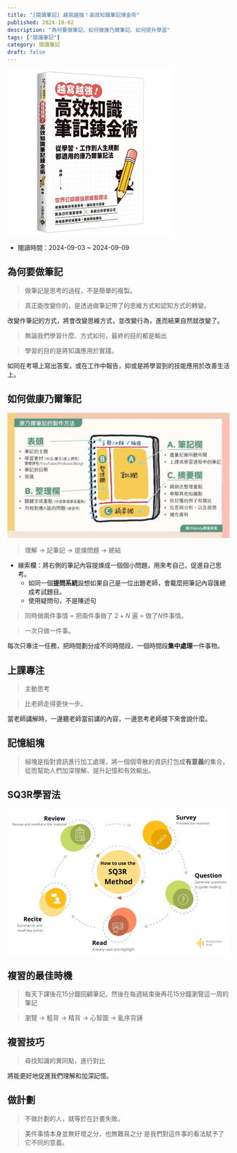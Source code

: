 ```yaml
---
title: "[閱讀筆記] 越寫越強！高效知識筆記煉金術"
published: 2024-10-02
description: "為何要做筆記、如何做康乃爾筆記、如何提升學習"
tags: ["閱讀筆記"]
category: 閱讀筆記
draft: false
---
```


![book](book.png)
- 閱讀時間：2024-09-03 ~ 2024-09-09

## 為何要做筆記
> 做筆記是思考的過程，不是簡單的複製。

> 真正能改變你的，是透過做筆記帶了的思維方式和認知方式的轉變。

改變作筆記的方式，將會改變思維方式，並改變行為，進而結果自然就改變了。

> 無論我們學習什麼、方式如何，最終的目的都是輸出

> 學習的目的是將知識應用於實踐。

如同在考場上寫出答案，或在工作中報告，抑或是將學習到的技能應用於改善生活上。
## 如何做康乃爾筆記
![cornell](cornell.png)
> 理解 $\rightarrow$ 記筆記 $\rightarrow$ 提煉問題 $\rightarrow$ 總結

- 線索欄：將右側的筆記內容提煉成一個個小問題，用來考自己，促進自己思考。
    - 如同一個**提問系統**設想如果自己是一位出題老師，會載麼把筆記內容匯總成考試題目。
    - 使用疑問句，不是陳述句
> 同時做兩件事情 $=$ 把兩件事做了 $2+N$ 遍 $=$ 做了$N$件事情。

> 一次只做一件事。

每次只專注一任務，把時間劃分成不同時間段，一個時間段**集中處理**一件事物。

## 上課專注
> 主動思考

> 比老師走得更快一步。

當老師講解時，一邊聽老師當前講的內容，一邊思考老師接下來會說什麼。

## 記憶組塊
> 組塊是指對資訊進行加工處理，將一個個零散的資訊打包成**有意義**的集合，從而幫助人們加深理解、提升記憶和有效輸出。

## SQ3R學習法
![SQ3R](sq3r.png)

## 複習的最佳時機
> 每天下課後花15分鐘回顧筆記，然後在每週結束後再花15分鐘瀏覽這一周的筆記

> 瀏覽 $\rightarrow$ 粗背 $\rightarrow$ 精背 $\rightarrow$ 心智圖 $\rightarrow$ 亂序背誦

## 複習技巧
> 尋找知識的異同點，進行對比

將能更好地促進我們理解和加深記憶。

## 做計劃
> 不做計劃的人，就等於在計畫失敗。

> 美件事情本身並無好壞之分，也無難易之分
是我們對這件事的看法賦予了它不同的意義。
